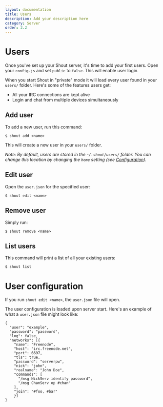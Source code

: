 ```yaml
---
layout: documentation
title: Users
description: Add your description here
category: Server
order: 2.2
---
```


# Users

Once you've set up your Shout server, it's time to add your first users. Open your `config.js` and set `public` to `false`. This will enable user login.

When you start Shout in "private" mode it will load every user found in your `users/` folder. Here's some of the features users get:

- All your IRC connections are kept alive
- Login and chat from multiple devices simultaneously

## Add user

To add a new user, run this command:

```
$ shout add <name>
```

This will create a new user in your `users/` folder.

_Note: By default, users are stored in the `~/.shout/users/` folder. You can change this location by changing the `home` setting (see [Configuration](/docs/server/configuration.html))._

## Edit user

Open the `user.json` for the specified user:

```
$ shout edit <name>
```

## Remove user

Simply run:

```
$ shout remove <name>
```

## List users

This command will print a list of all your existing users:

```
$ shout list
```

# User configuration

If you run `shout edit <name>`, the `user.json` file will open.

The user configuration is loaded upon server start. Here's an example of what a `user.json` file might look like:

```
{
  "user": "example",
  "password": "password",
  "log": false,
  "networks": [{
    "name": "Freenode",
    "host": "irc.freenode.net",
    "port": 6697,
    "tls": true,
    "password": "serverpw",
    "nick": "john",
    "realname": "John Doe",
    "commands": [
      "/msg NickServ identify password",
      "/msg ChanServ op #chan"
    ],
    "join": "#foo, #bar"
	}]
}
```
